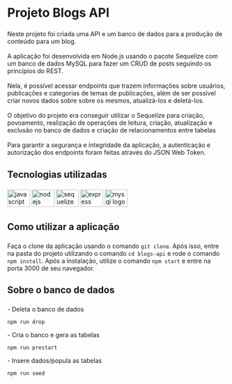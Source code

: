 <h1 align="left">Projeto Blogs API</h1>

###

<p align="left">Neste projeto  foi criada uma API e um banco de dados para a produção de conteúdo para um blog.<br><br>A  aplicação foi desenvolvida em Node.js usando o pacote Sequelize com um banco de dados MySQL para fazer um CRUD de posts seguindo os princípios do REST.<br><br>Nela, é possível acessar endpoints que trazem informações sobre usuários, publicações e categorias de temas de publicações, além de ser possível criar novos dados sobre sobre os mesmos, atualizá-los e deletá-los.<br><br>O objetivo do projeto era conseguir utilizar o Sequelize para criação, povoamento, realização de operações de leitura, criação, atualização e exclusão no banco de dados e criação de relacionamentos entre tabelas<br><br>Para garantir a segurança e integridade da aplicação, a autenticação e autorização dos endpoints foram feitas através do JSON Web Token.</p>

###

###

<h2 align="left">Tecnologias utilizadas</h2>

###

<div align="left">
  <img src="https://cdn.jsdelivr.net/gh/devicons/devicon/icons/javascript/javascript-original.svg" height="40" width="52" alt="javascript logo"  />
  <img src="https://cdn.jsdelivr.net/gh/devicons/devicon/icons/nodejs/nodejs-original.svg" height="40" width="52" alt="nodejs logo"  />
  <img src="https://cdn.jsdelivr.net/gh/devicons/devicon/icons/sequelize/sequelize-original.svg" height="40" width="52" alt="sequelize logo"  />
  <img src="https://cdn.jsdelivr.net/gh/devicons/devicon/icons/express/express-original.svg" height="40" width="52" alt="express logo"  />
  <img src="https://cdn.jsdelivr.net/gh/devicons/devicon/icons/mysql/mysql-original.svg" height="40" width="52" alt="mysql logo"  />
</div>

###

<h2 align="left">Como utilizar a aplicação</h2>

###

Faça o clone da aplicação usando o comando `git clone`. Após isso, entre na pasta do projeto utilizando o comando `cd blogs-api` e rode o comando `npm install`. Após a instalação, utilize o comando `npm start` e entre na porta 3000 de seu navegador.

###

<h2 align="left">Sobre o banco de dados</h2>

###

<p align="left">- Deleta o banco de dados</p>

`npm run drop`

<p align="left">- Cria o banco e gera as tabelas</p>

`npm run prestart`

<p align="left">- Insere dados/popula as tabelas</p>

`npm run seed`

###
